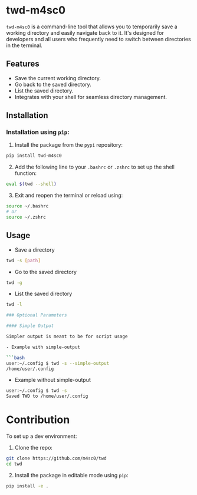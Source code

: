 # twd-m4sc0

`twd-m4sc0` is a command-line tool that allows you to temporarily save a working directory and easily navigate back to it. It's designed for developers and all users who frequently need to switch between directories in the terminal.

## Features

- Save the current working directory.
- Go back to the saved directory.
- List the saved directory.
- Integrates with your shell for seamless directory management.

## Installation

### Installation using `pip`:

1. Install the package from the `pypi` repository:

```bash
pip install twd-m4sc0
```

2. Add the following line to your `.bashrc` or `.zshrc` to set up the shell function:

```bash
eval $(twd --shell)
```

3. Exit and reopen the terminal or reload using:

```bash
source ~/.bashrc
# or
source ~/.zshrc
```

## Usage

- Save a directory

```bash
twd -s [path]
```

- Go to the saved directory

```bash
twd -g
```

- List the saved directory

```bash
twd -l

### Optional Parameters

#### Simple Output

Simpler output is meant to be for script usage

- Example with simple-output

```bash
user:~/.config $ twd -s --simple-output
/home/user/.config
```

- Example without simple-output

```bash
user:~/.config $ twd -s
Saved TWD to /home/user/.config
```

# Contribution

To set up a dev environment:

1. Clone the repo:

```bash
git clone https://github.com/m4sc0/twd
cd twd
```

2. Install the package in editable mode using `pip`:

```bash
pip install -e .
```
